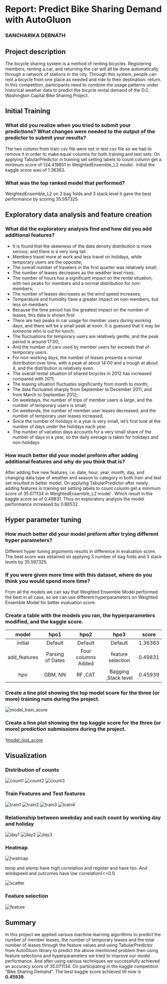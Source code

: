 # Report: Predict Bike Sharing Demand with AutoGluon

### SANCHARIKA DEBNATH

## Project description

The bicycle sharing system is a method of renting bicycles. Registering members, renting a car, and returning the car will all be done automatically through a network of stations in the city. Through this system, people can rent a bicycle from one place as needed and ride to their destination. return.
In this competition, participants need to combine the usage patterns under historical weather data to predict the bicycle rental demand of the D.C. Washington Capital Bike Sharing Project.

## Initial Training

### What did you realize when you tried to submit your predictions? What changes were needed to the output of the predictor to submit your results?
The two column from train csv file were not in test csv file so we had to remove it in order to make equal columns for both training and test sets. On applying TabularPredictor in training set setting labels to count column get a minimum score of  124.419851 in WeightedEnsemble_L2 model . Initial the kaggle score was of 1.36363.

### What was the top ranked model that performed?
WeightedEnsemble_L2 on 3 bag folds and 3 stack level it gave the best performance by scoring 35.597325. 

## Exploratory data analysis and feature creation

### What did the exploratory analysis find and how did you add additional features?
* It is found that the skewness of the data density distribution is more serious, and there is a very long tail.
* Members travel more at work and less travel on holidays, while temporary users are the opposite;
* The overall number of travelers in the first quarter was relatively small;
* The number of leases decreases as the weather level rises; 
* The number of hours has a significant impact on the rental situation, with two peaks for members and a normal distribution for non-members;
* The number of leases decreases as the wind speed increases;
* Temperature and humidity have a greater impact on non-members, but less on members
* Because the time period has the greatest impact on the number of leases, this data is shown first
* There are two peaks in car usage for member users during working days, and there will be a small peak at noon. It is guessed that it may be someone who is out for lunch;
* The fluctuations for temporary users are relatively gentle, and the peak period is around 17:00;
* And the number of cars used by member users far exceeds that of temporary users.
* For non-working days, the number of leases presents a normal distribution over time, with a peak at about 14:00 and a trough at about 4, and the distribution is relatively even.
* The overall rental situation of shared bicycles in 2012 has increased compared with 2011;
* The leasing situation fluctuates significantly from month to month;
* The data fluctuated sharply from September to December 2011, and from March to September 2012;
* On weekdays, the number of trips of member users is large, and the number of temporary users is small;
* On weekends, the number of member user leases decreased, and the number of temporary user leases increased.
* Since the number of holidays in a year is very small, let’s first look at the number of days under the holidays each year.
* The number of vacation days accounts for a very small share of the number of days in a year, so the daily average is taken for holidays and non-holidays

### How much better did your model preform after adding additional features and why do you think that is?
After adding five new features, i.e. date, hour, year, month, day, and changing data type of weather and season to category in both train and test set resulted in better model. On applying TabularPredictor after newly adding features in training set setting labels to count column get a minimum score of  35.071134 in WeightedEnsemble_L2 model . Which result in the kaggle score as of 0.49831. Thus on exploratory analysis the model performance increased by 0.86532.

## Hyper parameter tuning

### How much better did your model preform after trying different hyper parameters?
Different hyper tuning arguments results in difference in evaluation score. The best score was obtained on applying 3 number of bag folds and 3 stack levels by 35.597325.

### If you were given more time with this dataset, where do you think you would spend more time?
From all the models we can say that Weighted Ensemble Model performed the best in all case, so we can use different hyperparameters on Weighted Ensemble Model for better evaluation score.

### Create a table with the models you ran, the hyperparameters modified, and the kaggle score.
|model	     |       hpo1       |        hpo2	    |hpo3	                |  score  |  
|:----------:|:----------------:|:-----------------:|:---------------------:|:-------:|
|initial     |	   Default      |	Default	        |        Default        | 1.36363 |
|add_features|	Parsing of Dates|Four columns Added	|   feature selection   | 0.49831 |
|   hpo	     |      GBM, NN 	|     RF ,CAT       |	Bagging ,Stack level| 0.45939 |

### Create a line plot showing the top model score for the three (or more) training runs during the project.

![model_train_score](/image/model_train_score.png)

### Create a line plot showing the top kaggle score for the three (or more) prediction submissions during the project.

1[model_test_score](/image/model_test_score.png)

## Visualization

### Distribution of counts

![count1](/image/count1.png)
![count2](/image/count2.png)
![count3](/image/count3.png)

### Train Features and Test features

![train1](/image/train1.png)
![train2](/image/train2.png)
![train3](/image/train3.png)
![train4](/image/train4.png)

### Relationship between weekday and each count by working day and holiday

![day1](/image/day1.png)
![day2](/image/day2.png)
![day3](/image/day3.png)

### Heatmap

![heatmap](/image/heatmap.png)

temp and atemp have high correlation and register and have too. And windspeed and outcomes have low correlation(<=0.1) 

![scatter](/image/scatter.png)

### Feature selection

![feature](/image/feature.png)

## Summary
In this project we applied various machine learning algorithms to predict the number of member leases, the number of temporary leases and the total number of leases through the feature values and using TabularPredictor from AutoGluon library to predict the above mentioned problem then using feature selections and hyperparameters we tried to improve our model performance. And after using various techniques we successfully achieved an accuracy score of 35.071134. On participating in the kaggle competition “Bike Sharing Demand”. The best kaggle score achieved till now is **0.45939**.
